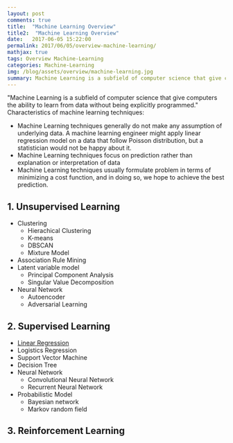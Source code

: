 ```yaml
---
layout: post
comments: true
title:  "Machine Learning Overview"
title2:  "Machine Learning Overview"
date:   2017-06-05 15:22:00
permalink: 2017/06/05/overview-machine-learning/
mathjax: true
tags: Overview Machine-Learning
categories: Machine-Learning
img: /blog/assets/overview/machine-learning.jpg
summary: Machine Learning is a subfield of computer science that give computers the ability to learn from data without being explicitly programmed.
---
```



"Machine Learning is a subfield of computer science that give computers the ability to learn from data without being explicitly programmed." Characteristics of machine learning techniques:
* Machine Learning techniques generally do not make any assumption of underlying data. A machine learning engineer might apply linear regression model on a data that follow Poisson distribution, but a statistician would not be happy about it.
* Machine Learning techniques focus on prediction rather than explanation or interpretation of data
* Machine Learning techniques usually formulate problem in terms of minimizing a cost function, and in doing so, we hope to achieve the best prediction.

## 1. Unsupervised Learning
* Clustering
  * Hierachical Clustering
  * K-means
  * DBSCAN
  * Mixture Model
* Association Rule Mining
* Latent variable model
  * Principal Component Analysis
  * Singular Value Decomposition<!---  * Collaborative Filtering -->
* Neural Network
  * Autoencoder
  * Adversarial Learning

## 2. Supervised Learning
* [Linear Regression](/blog/2017/06/29/linear-regression/)
* Logistics Regression
* Support Vector Machine
* Decision Tree
* Neural Network
  * Convolutional Neural Network
  * Recurrent Neural Network
* Probabilistic Model
  * Bayesian network
  * Markov random field<!---  * Restricted Boltzmann machine -->

## 3. Reinforcement Learning

